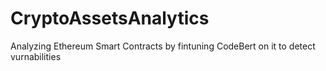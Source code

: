 # CryptoAssetsAnalytics
Analyzing Ethereum Smart Contracts by fintuning CodeBert on it to detect vurnabilities
